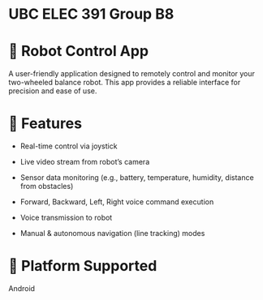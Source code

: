 # UBC ELEC 391 Group B8

# 🤖 Robot Control App
A user-friendly application designed to remotely control and monitor your two-wheeled balance robot. This app provides a reliable interface for precision and ease of use.

# 🚀 Features
- Real-time control via joystick

- Live video stream from robot’s camera

- Sensor data monitoring (e.g., battery, temperature, humidity, distance from obstacles)

- Forward, Backward, Left, Right voice command execution

- Voice transmission to robot

- Manual & autonomous navigation (line tracking) modes

# 📱 Platform Supported
 Android
